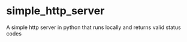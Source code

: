 # simple_http_server
A simple http server in python that runs locally and returns valid status codes
